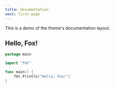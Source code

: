 ```yaml
---
title: Documentation
next: first-page
---
```


This is a demo of the theme's documentation layout.

## Hello, Fox!

```go {filename="main.go"}
package main

import "fmt"

func main() {
    fmt.Println("Hello, Fox!")
}
```
